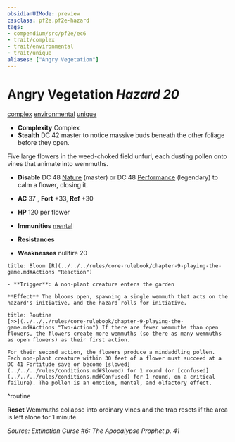```yaml
---
obsidianUIMode: preview
cssclass: pf2e,pf2e-hazard
tags:
- compendium/src/pf2e/ec6
- trait/complex
- trait/environmental
- trait/unique
aliases: ["Angry Vegetation"]
---
```

# Angry Vegetation *Hazard 20*  
[complex](../../../Rules/traits/complex.md)  [environmental](../../../Rules/traits/environmental.md)  [unique](../../../Rules/traits/unique.md)  

- **Complexity** Complex
- **Stealth** DC 42 master to notice massive buds beneath the other foliage before they open.  

Five large flowers in the weed-choked field unfurl, each dusting pollen onto vines that animate into wemmuths.

- **Disable** DC 48 [Nature](../../skills.md#Nature) (master) or DC 48 [Performance](../../skills.md#Performance) (legendary) to calm a flower, closing it.  

- **AC** 37 , **Fort** +33, **Ref** +30
- **HP** 120 per flower
- **Immunities** [mental](../../../Rules/traits/mental.md)
- **Resistances** 
- **Weaknesses** nullfire 20
     
```ad-embed-ability
title: Bloom [R](../../../rules/core-rulebook/chapter-9-playing-the-game.md#Actions "Reaction")

- **Trigger**: A non-plant creature enters the garden

**Effect** The blooms open, spawning a single wemmuth that acts on the hazard's initiative, and the hazard rolls for initiative.
```

```ad-pf2-summary
title: Routine
[>>](../../../rules/core-rulebook/chapter-9-playing-the-game.md#Actions "Two-Action") If there are fewer wemmuths than open flowers, the flowers create more wemmuths (so there as many wemmuths as open flowers) as their first action.

For their second action, the flowers produce a mindaddling pollen. Each non-plant creature within 30 feet of a flower must succeed at a DC 41 Fortitude save or become [slowed](../../../rules/conditions.md#Slowed) for 1 round (or [confused](../../../rules/conditions.md#Confused) for 1 round, on a critical failure). The pollen is an emotion, mental, and olfactory effect.
```
^routine

**Reset** Wemmuths collapse into ordinary vines and the trap resets if the area is left alone for 1 minute.  

*Source: Extinction Curse #6: The Apocalypse Prophet p. 41*
